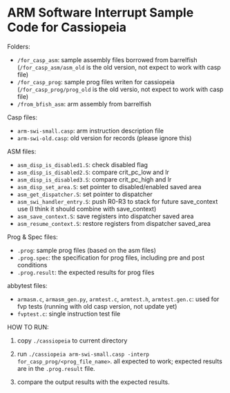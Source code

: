 # ARM Software Interrupt Sample Code for Cassiopeia

Folders:
* `/for_casp_asm`: sample assembly files borrowed from barrelfish (`/for_casp_asm/asm_old` is the old version, not expect to work with casp file)
* `/for_casp_prog`: sample prog files writen for cassiopeia (`/for_casp_prog/prog_old` is the old versio, not expect to work with casp file)
* `/from_bfish_asm`: arm assembly from barrelfish

Casp files:
* `arm-swi-small.casp`: arm instruction description file
* `arm-swi-old.casp`: old version for records (please ignore this)

ASM files:
* `asm_disp_is_disabled1.S`: check disabled flag
* `asm_disp_is_disabled2.S`: compare crit_pc_low and lr
* `asm_disp_is_disabled3.S`: compare crit_pc_high and lr
* `asm_disp_set_area.S`: set pointer to disabled/enabled saved area
* `asm_get_dispatcher.S`: set pointer to dispatcher
* `asm_swi_handler_entry.S`: push R0-R3 to stack for future save_context use (I think it should combine with save_context)
* `asm_save_context.S`: save registers into dispatcher saved area
* `asm_resume_context.S`: restore registers from dispatcher saved_area

Prog & Spec files:
* `.prog`: sample prog files (based on the asm files)
* `.prog.spec`: the specification for prog files, including pre and post conditions
* `.prog.result`: the expected results for prog files

abbytest files:
* `armasm.c`, `armasm_gen.py`, `armtest.c`, `armtest.h`, `armtest.gen.c`: used for fvp tests (running with old casp version, not update yet)
* `fvptest.c`: single instruction test file

HOW TO RUN:
1. copy `./cassiopeia` to current directory

2. run `./cassiopeia arm-swi-small.casp -interp for_casp_prog/<prog_file_name>`. all expected to work; expected results are in the `.prog.result` file.

3. compare the output results with the expected results.
